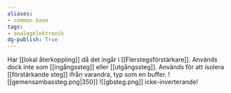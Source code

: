 ```yaml
---
aliases: 
- common base
tags: 
- analogelektronik
dg-publish: True
---
```

Har [[lokal återkoppling]] då det ingår i [[Flerstegsförstärkare]]. Används dock inte som [[ingångssteg]] eller [[utgångssteg]]. Används för att isolera [[förstärkande steg]] ifrån varandra, typ som en buffer.
![[gemensambassteg.png|350]]
![[gbsteg.png]]
icke-inverterande!